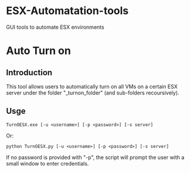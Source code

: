# ESX-Automatation-tools
GUI tools to automate ESX environments

# Auto Turn on

## Introduction

This tool allows users to automatically turn on all VMs on a certain ESX server under the folder "<username>_turnon_folder" (and sub-folders recoursively).

## Usge

```
TurnOESX.exe [-u <username>] [-p <password>] [-s server]
```

Or:

```
python TurnOESX.py [-u <username>] [-p <password>] [-s server]
```

If no password is provided with "-p", the script will prompt the user with a small window to enter credentials.
